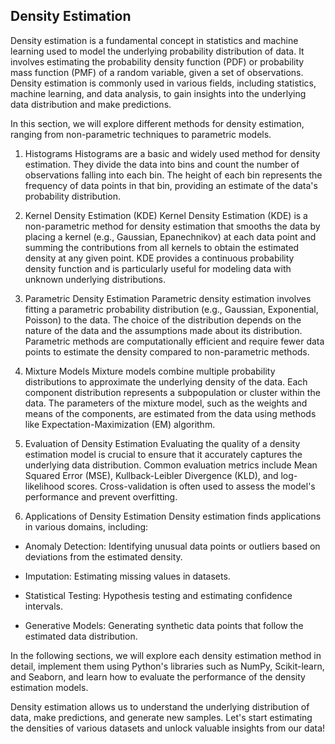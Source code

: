 ## Density Estimation
Density estimation is a fundamental concept in statistics and machine learning used to model the underlying probability distribution of data. It involves estimating the probability density function (PDF) or probability mass function (PMF) of a random variable, given a set of observations. Density estimation is commonly used in various fields, including statistics, machine learning, and data analysis, to gain insights into the underlying data distribution and make predictions.

In this section, we will explore different methods for density estimation, ranging from non-parametric techniques to parametric models.

1. Histograms
Histograms are a basic and widely used method for density estimation. They divide the data into bins and count the number of observations falling into each bin. The height of each bin represents the frequency of data points in that bin, providing an estimate of the data's probability distribution.

2. Kernel Density Estimation (KDE)
Kernel Density Estimation (KDE) is a non-parametric method for density estimation that smooths the data by placing a kernel (e.g., Gaussian, Epanechnikov) at each data point and summing the contributions from all kernels to obtain the estimated density at any given point. KDE provides a continuous probability density function and is particularly useful for modeling data with unknown underlying distributions.

3. Parametric Density Estimation
Parametric density estimation involves fitting a parametric probability distribution (e.g., Gaussian, Exponential, Poisson) to the data. The choice of the distribution depends on the nature of the data and the assumptions made about its distribution. Parametric methods are computationally efficient and require fewer data points to estimate the density compared to non-parametric methods.

4. Mixture Models
Mixture models combine multiple probability distributions to approximate the underlying density of the data. Each component distribution represents a subpopulation or cluster within the data. The parameters of the mixture model, such as the weights and means of the components, are estimated from the data using methods like Expectation-Maximization (EM) algorithm.

5. Evaluation of Density Estimation
Evaluating the quality of a density estimation model is crucial to ensure that it accurately captures the underlying data distribution. Common evaluation metrics include Mean Squared Error (MSE), Kullback-Leibler Divergence (KLD), and log-likelihood scores. Cross-validation is often used to assess the model's performance and prevent overfitting.

6. Applications of Density Estimation
Density estimation finds applications in various domains, including:

- Anomaly Detection: Identifying unusual data points or outliers based on deviations from the estimated density.

- Imputation: Estimating missing values in datasets.

- Statistical Testing: Hypothesis testing and estimating confidence intervals.

- Generative Models: Generating synthetic data points that follow the estimated data distribution.

In the following sections, we will explore each density estimation method in detail, implement them using Python's libraries such as NumPy, Scikit-learn, and Seaborn, and learn how to evaluate the performance of the density estimation models.

Density estimation allows us to understand the underlying distribution of data, make predictions, and generate new samples. Let's start estimating the densities of various datasets and unlock valuable insights from our data!